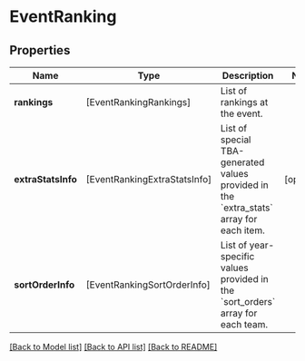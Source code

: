 # EventRanking

## Properties
Name | Type | Description | Notes
------------ | ------------- | ------------- | -------------
**rankings** | [EventRankingRankings] | List of rankings at the event. | 
**extraStatsInfo** | [EventRankingExtraStatsInfo] | List of special TBA-generated values provided in the &#x60;extra_stats&#x60; array for each item. | [optional] 
**sortOrderInfo** | [EventRankingSortOrderInfo] | List of year-specific values provided in the &#x60;sort_orders&#x60; array for each team. | 

[[Back to Model list]](../README.md#documentation-for-models) [[Back to API list]](../README.md#documentation-for-api-endpoints) [[Back to README]](../README.md)


